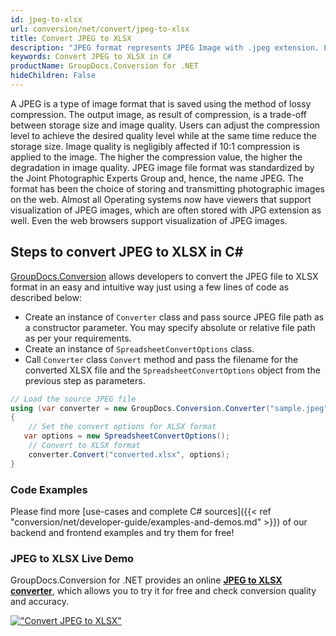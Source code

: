 ```yaml
---
id: jpeg-to-xlsx
url: conversion/net/convert/jpeg-to-xlsx
title: Convert JPEG to XLSX
description: "JPEG format represents JPEG Image with .jpeg extension. Learn how to convert JPEG to XLSX file programmatically in C# language using GroupDocs.Conversion for .NET library."
keywords: Convert JPEG to XLSX in C#
productName: GroupDocs.Conversion for .NET
hideChildren: False
---
```


A JPEG is a type of image format that is saved using the method of lossy compression. The output image, as result of compression, is a trade-off between storage size and image quality. Users can adjust the compression level to achieve the desired quality level while at the same time reduce the storage size. Image quality is negligibly affected if 10:1 compression is applied to the image.  The higher the compression value, the higher the degradation in image quality. JPEG image file format was standardized by the Joint Photographic Experts Group and, hence, the name JPEG. The format has been the choice of storing and transmitting photographic images on the web. Almost all Operating systems now have viewers that support visualization of JPEG images, which are often stored with JPG extension as well. Even the web browsers support visualization of JPEG images.

## Steps to convert JPEG to XLSX in C#

[GroupDocs.Conversion](https://products.groupdocs.com/conversion/net) allows developers to convert the JPEG file to XLSX format in an easy and intuitive way just using a few lines of code as described below:

* Create an instance of `Converter` class and pass source JPEG file path as a constructor parameter. You may specify absolute or relative file path as per your requirements. 
* Create an instance of `SpreadsheetConvertOptions` class.
* Call `Converter` class `Convert` method and pass the filename for the converted XLSX file and the `SpreadsheetConvertOptions` object from the previous step as parameters.

```csharp
// Load the source JPEG file
using (var converter = new GroupDocs.Conversion.Converter("sample.jpeg"))
{
    // Set the convert options for XLSX format
   var options = new SpreadsheetConvertOptions();
    // Convert to XLSX format
    converter.Convert("converted.xlsx", options);
}
```

### Code Examples

Please find more [use-cases and complete C# sources]({{< ref "conversion/net/developer-guide/examples-and-demos.md" >}}) of our backend and frontend examples and try them for free!

### JPEG to XLSX Live Demo

GroupDocs.Conversion for .NET provides an online [**JPEG to XLSX converter**](https://products.groupdocs.app/conversion/jpeg-to-xlsx), which allows you to try it for free and check conversion quality and accuracy.

[!["Convert JPEG to XLSX"](conversion/net/images/convert-to-xlsx/convert-jpeg-to-xlsx.png)](https://products.groupdocs.app/conversion/jpeg-to-xlsx)
